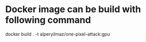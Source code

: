 # Docker image can be build with following command
docker build . -t alperyilmaz/one-pixel-attack:gpu
